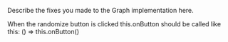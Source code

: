 Describe the fixes you made to the Graph implementation here.

When the randomize button is clicked this.onButton should be called like this: () => this.onButton()
